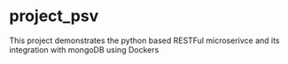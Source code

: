 # project_psv
This project demonstrates the python based RESTFul microserivce and its integration with mongoDB using Dockers
